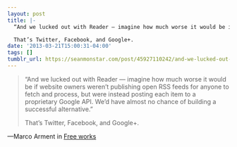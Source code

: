 ```yaml
---
layout: post
title: |-
  “And we lucked out with Reader — imagine how much worse it would be if website owners weren’t publishing open RSS feeds for anyone to fetch and process, but were instead posting each item to a proprietary Google API. We’d have almost no chance of building a successful alternative.”

  That’s Twitter, Facebook, and Google+.
date: '2013-03-21T15:00:31-04:00'
tags: []
tumblr_url: https://seanmonstar.com/post/45927110242/and-we-lucked-out-with-reader-imagine-how-much
---
```

> “And we lucked out with Reader — imagine how much worse it would be if website owners weren’t publishing open RSS feeds for anyone to fetch and process, but were instead posting each item to a proprietary Google API. We’d have almost no chance of building a successful alternative.”
> 
> That’s Twitter, Facebook, and Google+.

—Marco Arment in [Free works](http://www.marco.org/2013/03/19/free-works)
